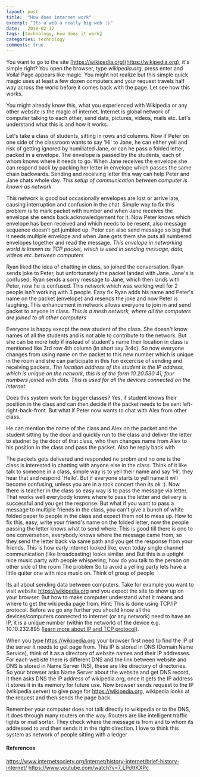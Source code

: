 ```yaml
---
layout: post
title:  "How does internet work"
excerpt: "Its a web a really big web :)"
date:   2018-02-17
tags: [technology, how does it work]
categories: technology
comments: true
---
```

You want to go to the site [https://wikipedia.org](https://wikipedia.org), it's simple right? You open the browser, type *wikipedia.org*, press enter and Voila! Page appears like magic. You might not realize but this simple quick magic uses at least a few dozen computers and your request travels half way across the world before it comes back with the page. Let see how this works.

You might already know this, what you experienced with Wikipedia or any other website is the magic of internet. Internet is global network of computer talking to each other, send data, pictures, videos, mails etc. Let's understand what this is and how it works.

Let's take a class of students, sitting in rows and columns. Now if Peter on one side of the classroom wants to say 'Hi' to Jane, he can either yell and risk of getting ignored by humiliated Jane, or can he pass a folded letter, packed in a envelope. The envelope is passed by the students, each of whom knows where it needs to go. When Jane receives the envelope she can respond back by packing her letter in envelope which passes the same chain backwards. Sending and receiving letter this way can help Peter and Jane chats whole day. *This setup of communication between computer is known as network*

This network is good but occasionally envelopes are lost or arrive late, causing interruption and confusion in the chat. Simple way to fix this problem is to mark packet with number and when Jane receives the envelope she sends back acknowledgement for it. Now Peter knows which envelope has been received and which needs to be resent, also message sequence doesn’t get jumbled up. Peter can also send message so big that it needs multiple envelope and when Jane gets them she puts all numbered envelopes together and read the message. *This envelope in networking world is known as TCP packet, which is used in sending message, data, videos etc. between computers*

Ryan liked the idea of chatting in class, so joined the conversation. Ryan sends joke to Peter, but unfortunately the packet landed with Jane. Jane's is confused; Ryan sends a sorry message to Jane, which then lands with Peter, now he is confused. This network which was working well for 2 people isn't working with 3 people. Easy fix Ryan adds his name and Peter's name on the packet (envelope) and resends the joke and now Peter is laughing. This enhancement in network allows everyone to join in and send packet to anyone in class. *This is a mesh network, where all the computers are joined to all other computers*

Everyone is happy execpt the new student of the class. She doesn't know names of all the students and is not able to contribute to the network. But she can be more help if instead of student's name their location in class is mentioned like 3rd row 4th column (in short say 3r4c). So now everyone changes from using name on the packet to this new number which is unique in the room and she can participate in this fun excercise of sending and receiving packets. *The location address of the student is the IP address, which is unique on the network, this is of the form 10.20.530.41, four numbers joined with dots. This is used for all the devices connected on the internet*

Does this system work for bigger classes? Yes, if student knows their position in the class and can then decide if the packet needs to be sent left-right-back-front. But what if Peter now wants to chat with Alex from other class. 

He can mention the name of the class and Alex on the packet and the student sitting by the door and quickly run to the class and deliver the letter to studnet by the door of that class, who then changes name from Alex to his position in the class and pass the packet. Also he reply back with 

 The packets gets delivered and responded no probm and no one is the class is interested in chatting with anyone else in the class. 
Think of it like talk to someone in a class, simple way is to yell their name and say 'Hi', they hear that and respond 'Hello'. But if everyone starts to yell name it will become confusing, unless you are in a rock concert then its ok :). Now there is teacher in the class so easy way is to pass the message via letter. That works well everybody knows where to pass the letter and delivery is successful and you get the response. But what if you want to pass a message to multiple friends in the class, you can't give a bunch of white folded paper to people in the class and expect them not to mess up. How to fix this, easy, write your friend's name on the folded letter, now the people passing the letter knows what to send where. This is good till there is one to one conversation, everybody knows where the message came from, so they send the letter back via same path and you get the response from your friends. This is how early internet looked like, even today single channel communication (like broadcasting) looks similar. 
and But this is a uptight nice music party with people whispering, how do you talk to the person on other side of the room The problem So to avoid a yelling party lets have a little quiter one with nice music on. 
Think of group of people

Its all about sending data between computers. Take for example you want to visit website https://wikipedia.org and you expect the site to show up on your browser. But how to make computer understand what it means and where to get the wikipedia page from. Hint: This is done using TCP/IP protocol. Before we go any further you should know all the devices/computers connected to internet (or any network) need to have an IP, it is a unique number (within the network) of the device e.g. 10.10.232.895 ([learn more about IP and TCP protocol](http://localhost:4000/articles/2018-02/how-computer-talk)).

When you type https://wikipedia.org your browser first need to find the IP of the server it needs to get page from. This IP is stored in DNS (Domain Name Service), think of it as a directory of website names and their IP addresses. For each webiste there is different DNS and the link between website and DNS is stored in Name Server (NS), these are like directory of directories. So your browser asks Name Server about the website and get DNS record, it then asks DNS the IP address of wikipedia.org, once it gets the IP address it stores it in its memory for future use. Now browser sends request to the IP (wikipedia server) to give page for https://wikipedia.org, wikipedia looks at the request and then sends the page back.

Remember your computer does not talk directly to wikipedia or to the DNS, it does through many routers on the way. Routers are like intelligent traffic lights or mail sorter. They check where the message is from and to whom its addressed to and then sends it in the right direction. I love to think this system as network of people sitting with a ledger

#### References

https://www.internetsociety.org/internet/history-internet/brief-history-internet/
https://www.youtube.com/watch?v=7_LPdttKXPc